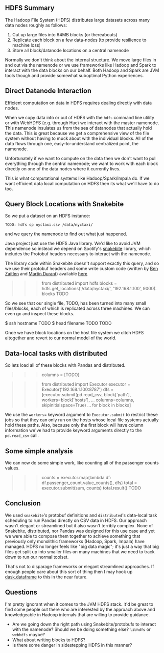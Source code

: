 
HDFS Summary
------------

The Hadoop File System (HDFS) distributes large datasets across many data
nodes roughly as follows:

1.  Cut up large files into 64MB blocks (or thereabouts)
2.  Replicate each block on a few data-nodes (to provide resilience to
    machine loss)
3.  Store all block/datanode locations on a central namenode

Normally we don't think about the internal structure.  We move large files in
and out via the namenode or we use frameworks like Hadoop and Spark to interact
with the data blocks on our behalf.  Both Hadoop and Spark are JVM tools though
and provide somewhat suboptimal Python experiences.


Direct Datanode Interaction
---------------------------

Efficient computation on data in HDFS requires dealing directly with data nodes.

When we copy data into or out of HDFS with the `hdfs` command line utility or
with WebHDFS (e.g. through Hue) we interact with the master namenode. This
namenode insulates us from the sea of datanodes that actually hold the data.
This is great because we get a comprehensive view of the file system without
having to muck about with the individual blocks.  All of the data flows through
one, easy-to-understand centralized point, the namenode.

Unfortunately if we want to compute on the data then we don't want to pull
everything through the central namenode; we want to work with each block
directly on one of the data nodes where it currently lives.

This is what computational systems like Hadoop/Spark/Impala do.  If we want
efficient data local computation on HDFS then its what we'll have to do too.


Query Block Locations with Snakebite
------------------------------------

So we put a dataset on an HDFS instance:

    TODO: hdfs cp nyctaxi.csv /data/nyctaxi/

and we query the namenode to find out what just happened.

Java project just use the HDFS Java library.  We'd like to avoid JVM dependence
so instead we depend on Spotify's
[snakebite](http://snakebite.readthedocs.org/en/latest/) library, which
includes the Protobuf headers necessary to interact with the namenode.

The library code within Snakebite doesn't support exactly this query, and so
we use their protobuf headers and some write custom code (written by
[Ben Zaitlen](https://github.com/quasiben) and
[Martin Durant](https://github.com/martindurant/)) available
[here](https://github.com/mrocklin/distributed/blob/master/distributed/hdfs.py).

>>> from distributed import hdfs
>>> blocks = hdfs.get_locations('/data/nyctaxi/', '192.168.1.100', 9000):
>>> blocks
TODO

So we see that our single file, TODO, has been turned into many small
files/blocks, each of which is replicated across three machines.  We can even
go and inspect these blocks.

$ ssh hostname  TODO
$ head filename TODO
TODO

Once we have block locations on the host file system we ditch HDFS altogether
and revert to our normal model of the world.


Data-local tasks with distributed
---------------------------------

So lets load all of these blocks with Pandas and distributed.

>>> columns = [TODO]

>>> from distributed import Executor
>>> executor = Executor('192.168.1.100:8787')
>>> dfs = [executor.submit(pd.read_csv, block['path'], workers=block['hosts'],
...                        columns=columns, skipinitialspace=True)
...        for block in blocks]

We use the `workers=` keyword argument to `Executor.submit` to restrict these
jobs so that they can only run on the hosts whose local file systems actually
hold these paths.  Also, because only the first block will have column
information we've had to provide keyword arguments directly to the
`pd.read_csv` call.


Some simple analysis
--------------------

We can now do some simple work, like counting all of the passenger counts
values.

>>> counts = executor.map(lambda df: df.passenger_count.value_counts(), dfs)
>>> total = executor.submit(sum, counts)
>>> total.result()
TODO


Conclusion
----------

We used `snakebite`'s protobuf definitions and `distributed`'s data-local task
scheduling to run Pandas directly on CSV data in HDFS.  Our approach wasn't
elegant or streamlined but it also wasn't terribly complex.  None of Snakebite,
distributed, nor Pandas was designed for this use case and yet we were able to
compose them together to achieve something that previously only monolithic
frameworks (Hadoop, Spark, Impala) have managed.  HDFS no longer feels like
"big data magic"; it's just a way that big files get split up into smaller
files on many machines that we need to track down to run our normal toolset.

That's not to disparage frameworks or elegant streamlined approaches.  If
enough people care about this sort of thing then I may hook up
[dask.dataframe](https://dask.pydata.org/en/latest/dataframe.html) to this in
the near future.

Questions
---------

I'm pretty ignorant when it comes to the JVM HDFS stack.  It'd be great to find
some people out there who are interested by the approach above and knowledgeable
in Hadoop internals that are willing to provide guidance.

*  Are we going down the right path using Snakebite/protobufs to interact with
   the namenode?  Should we be doing something else?  `libhdfs` or `webhdfs`
   maybe?
*  What about writing blocks to HDFS?
*  Is there some danger in sidestepping HDFS in this manner?

